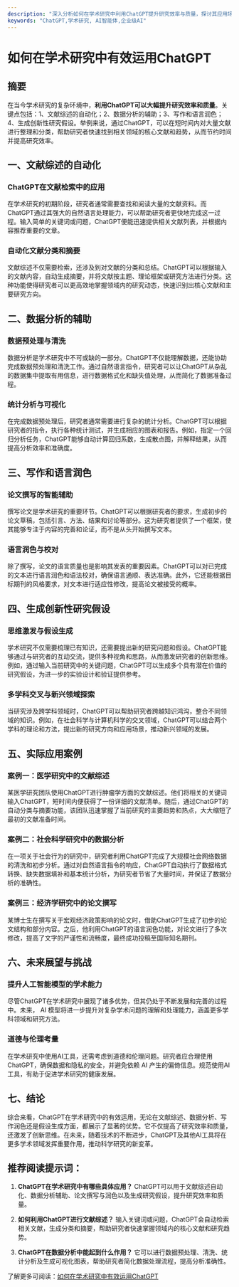 ```yaml
---
description: "深入分析如何在学术研究中利用ChatGPT提升研究效率与质量，探讨其应用场景和实际案例。"
keywords: "ChatGPT,学术研究, AI智能体,企业级AI"
---
```

# 如何在学术研究中有效运用ChatGPT

## 摘要

在当今学术研究的复杂环境中，**利用ChatGPT可以大幅提升研究效率和质量**。关键点包括：1、文献综述的自动化；2、数据分析的辅助；3、写作和语言润色；4、生成创新性研究假设。举例来说，通过ChatGPT，可以在短时间内对大量文献进行整理和分类，帮助研究者快速找到相关领域的核心文献和趋势，从而节约时间并提高研究效率。

## 一、文献综述的自动化

### ChatGPT在文献检索中的应用

在学术研究的初期阶段，研究者通常需要查找和阅读大量的文献资料。而ChatGPT通过其强大的自然语言处理能力，可以帮助研究者更快地完成这一过程。输入简单的关键词或问题，ChatGPT便能迅速提供相关文献列表，并根据内容推荐重要的文章。

### 自动化文献分类和摘要

文献综述不仅需要检索，还涉及到对文献的分类和总结。ChatGPT可以根据输入的文献内容，自动生成摘要，并将文献按主题、理论框架或研究方法进行分类。这种功能使得研究者可以更高效地掌握领域内的研究动态，快速识别出核心文献和主要研究方向。

## 二、数据分析的辅助

### 数据预处理与清洗

数据分析是学术研究中不可或缺的一部分。ChatGPT不仅能理解数据，还能协助完成数据预处理和清洗工作。通过自然语言指令，研究者可以让ChatGPT从杂乱的数据集中提取有用信息，进行数据格式化和缺失值处理，从而简化了数据准备过程。

### 统计分析与可视化

在完成数据预处理后，研究者通常需要进行复杂的统计分析。ChatGPT可以根据研究者的指令，执行各种统计测试，并生成相应的图表和报告。例如，指定一个回归分析任务，ChatGPT能够自动计算回归系数，生成散点图，并解释结果，从而提高分析效率和准确度。

## 三、写作和语言润色

### 论文撰写的智能辅助

撰写论文是学术研究的重要环节。ChatGPT可以根据研究者的要求，生成初步的论文草稿，包括引言、方法、结果和讨论等部分。这为研究者提供了一个框架，使其能够专注于内容的完善和论证，而不是从头开始撰写文本。

### 语言润色与校对

除了撰写，论文的语言质量也是影响其发表的重要因素。ChatGPT可以对已完成的文本进行语言润色和语法校对，确保语言通顺、表达准确。此外，它还能根据目标期刊的风格要求，对文本进行适应性修改，提高论文被接受的概率。

## 四、生成创新性研究假设

### 思维激发与假设生成

学术研究不仅需要梳理已有知识，还需要提出新的研究问题和假设。ChatGPT能够通过与研究者的互动交流，提供多种视角和思路，从而激发研究者的创新思维。例如，通过输入当前研究中的关键问题，ChatGPT可以生成多个具有潜在价值的研究假设，为进一步的实验设计和验证提供参考。

### 多学科交叉与新兴领域探索

当研究涉及跨学科领域时，ChatGPT可以帮助研究者跨越知识鸿沟，整合不同领域的知识。例如，在社会科学与计算机科学的交叉领域，ChatGPT可以结合两个学科的理论和方法，提出新的研究方向和应用场景，推动新兴领域的发展。

## 五、实际应用案例

### 案例一：医学研究中的文献综述

某医学研究团队使用ChatGPT进行肿瘤学方面的文献综述。他们将相关的关键词输入ChatGPT，短时间内便获得了一份详细的文献清单。随后，通过ChatGPT的自动分类与摘要功能，该团队迅速掌握了当前研究的主要趋势和热点，大大缩短了最初的文献准备时间。

### 案例二：社会科学研究中的数据分析

在一项关于社会行为的研究中，研究者利用ChatGPT完成了大规模社会网络数据的清洗和初步分析。通过对自然语言指令的响应，ChatGPT自动执行了数据格式转换、缺失数据填补和基本统计分析，为研究者节省了大量时间，并保证了数据分析的准确性。

### 案例三：经济学研究中的论文撰写

某博士生在撰写关于宏观经济政策影响的论文时，借助ChatGPT生成了初步的论文结构和部分内容。之后，他利用ChatGPT的语言润色功能，对论文进行了多次修改，提高了文字的严谨性和流畅度，最终成功投稿至国际知名期刊。

## 六、未来展望与挑战

### 提升人工智能模型的学术能力

尽管ChatGPT在学术研究中展现了诸多优势，但其仍处于不断发展和完善的过程中。未来， AI 模型将进一步提升对复杂学术问题的理解和处理能力，涵盖更多学科领域和研究方法。

### 道德与伦理考量

在学术研究中使用AI工具，还需考虑到道德和伦理问题。研究者应合理使用ChatGPT，确保数据和隐私的安全，并避免依赖 AI 产生的偏倚信息。规范使用AI工具，有助于促进学术研究的健康发展。

## 七、结论

综合来看，ChatGPT在学术研究中的有效运用，无论在文献综述、数据分析、写作润色还是假设生成方面，都展示了显著的优势。它不仅提高了研究效率和质量，还激发了创新思维。在未来，随着技术的不断进步，ChatGPT及其他AI工具将在更多学术领域发挥重要作用，推动科学研究的新变革。

## 推荐阅读提示词：

1. **ChatGPT在学术研究中有哪些具体应用？**
   ChatGPT可以用于文献综述自动化、数据分析辅助、论文撰写与润色以及生成研究假设，提升研究效率和质量。

2. **如何利用ChatGPT进行文献综述？**
   输入关键词或问题，ChatGPT会自动检索相关文献，生成分类和摘要，帮助研究者快速掌握领域内的核心文献和研究趋势。

3. **ChatGPT在数据分析中能起到什么作用？**
   它可以进行数据预处理、清洗、统计分析及生成可视化图表，帮助研究者简化数据处理流程，提高分析准确性。

了解更多可阅读：[如何在学术研究中有效运用ChatGPT](https://lanyingim.com/articles/how-to-use-chatgpt-in-academic-research)

